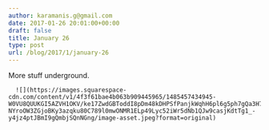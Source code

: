 ```yaml
---
author: karamanis.g@gmail.com
date: 2017-01-26 20:01:00+00:00
draft: false
title: January 26
type: post
url: /blog/2017/1/january-26
---
```


More stuff underground.


  
      ![](https://images.squarespace-cdn.com/content/v1/4f3f61bae4b063b909445965/1485457434945-W0VU8QUUKGI5AZVH1OKV/ke17ZwdGBToddI8pDm48kDHPSfPanjkWqhH6pl6g5ph7gQa3H78H3Y0txjaiv_0fDoOvxcdMmMKkDsyUqMSsMWxHk725yiiHCCLfrh8O1z4YTzHvnKhyp6Da-NYroOW3ZGjoBKy3azqku80C789l0mwONMR1ELp49Lyc52iWr5dNb1QJw9casjKdtTg1_-y4jz4ptJBmI9gQmbjSQnNGng/image-asset.jpeg?format=original)

